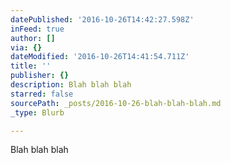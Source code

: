 ```yaml
---
datePublished: '2016-10-26T14:42:27.598Z'
inFeed: true
author: []
via: {}
dateModified: '2016-10-26T14:41:54.711Z'
title: ''
publisher: {}
description: Blah blah blah
starred: false
sourcePath: _posts/2016-10-26-blah-blah-blah.md
_type: Blurb

---
```

Blah blah blah